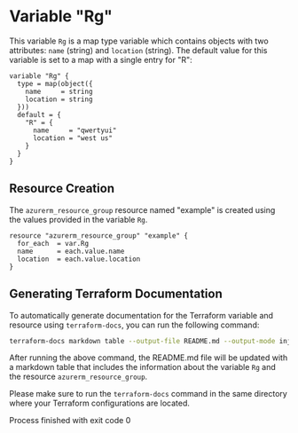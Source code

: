 # Variable "Rg"

This variable `Rg` is a map type variable which contains objects with two attributes: `name` (string) and `location` (string). The default value for this variable is set to a map with a single entry for "R":

```hcl
variable "Rg" {
  type = map(object({
    name     = string
    location = string
  }))
  default = {
    "R" = {
      name     = "qwertyui"
      location = "west us"
    }
  }
}
```

## Resource Creation

The `azurerm_resource_group` resource named "example" is created using the values provided in the variable `Rg`.

```hcl
resource "azurerm_resource_group" "example" {
  for_each  = var.Rg
  name      = each.value.name
  location  = each.value.location
}
```

## Generating Terraform Documentation

To automatically generate documentation for the Terraform variable and resource using `terraform-docs`, you can run the following command:

```bash
terraform-docs markdown table --output-file README.md --output-mode inject
```

After running the above command, the README.md file will be updated with a markdown table that includes the information about the variable `Rg` and the resource `azurerm_resource_group`.

Please make sure to run the `terraform-docs` command in the same directory where your Terraform configurations are located.

Process finished with exit code 0
